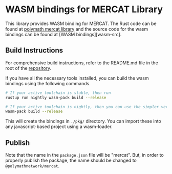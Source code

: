 # WASM bindings for MERCAT Library


This library provides WASM binding for MERCAT. The Rust code can be
found at [polymath mercat library][mercat-rust-lib] and
the source code for the wasm bindings can be found at
[WASM bindings][wasm-src].


## Build Instructions

For comprehensive build instructions, refer to the README.md file in the
root of the [repository][cryptography-rust-lib].

If you have all the necessary tools installed, you can build the wasm
bindings using the following commands.

```bash
# If your active toolchain is stable, then run
rustup run nightly wasm-pack build --release

# If your active toolchain is nightly, then you can use the simpler version and run
wasm-pack build --release
```

This will create the bindings in `./pkg/` directory. You can import
these into any javascript-based project using a wasm-loader.

## Publish

Note that the name in the `package.json` file will be "mercat".
But, in order to properly publish the package, the name should be changed to
`@polymathnetwork/mercat`.


[cryptography-rust-lib]: https://github.com/PolymathNetwork/cryptography/tree/develop/README.md
[mercat-rust-lib]: https://github.com/PolymathNetwork/cryptography/tree/develop/mercat
[mercat-wasm-src]: https://github.com/PolymathNetwork/cryptography/blob/develop/mercat/wasm/src/lib.rs 
